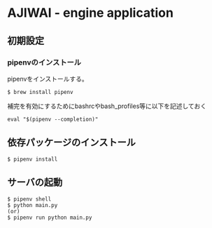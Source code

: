 # AJIWAI - engine application
## 初期設定
### pipenvのインストール
pipenvをインストールする。

`$ brew install pipenv`

補完を有効にするためにbashrcやbash_profiles等に以下を記述しておく

`eval "$(pipenv --completion)"`

## 依存パッケージのインストール

`$ pipenv install`

## サーバの起動

```
$ pipenv shell
$ python main.py
(or)
$ pipenv run python main.py
```

